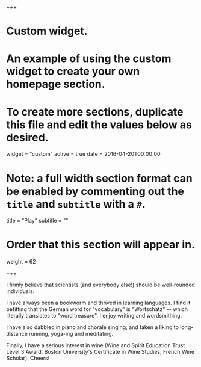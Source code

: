 +++
# Custom widget.
# An example of using the custom widget to create your own homepage section.
# To create more sections, duplicate this file and edit the values below as desired.
widget = "custom"
active = true
date = 2016-04-20T00:00:00

# Note: a full width section format can be enabled by commenting out the `title` and `subtitle` with a `#`.
title = "Play"
subtitle = ""

# Order that this section will appear in.
weight = 62

+++

I firmly believe that scientists (and everybody else!) should be well-rounded individuals.

I have always been a bookworm and thrived in learning languages. I find it befitting that the German word for "vocabulary" is "Wortschatz" -- which literally translates to "word treasure". I enjoy writing and wordsmithing.

I have also dabbled in piano and chorale singing; and taken a liking to long-distance running, yoga-ing and meditating.

Finally, I have a serious interest in wine (Wine and Spirit Education Trust Level 3 Award, Boston University's Certificate in Wine Studies, French Wine Scholar). Cheers!